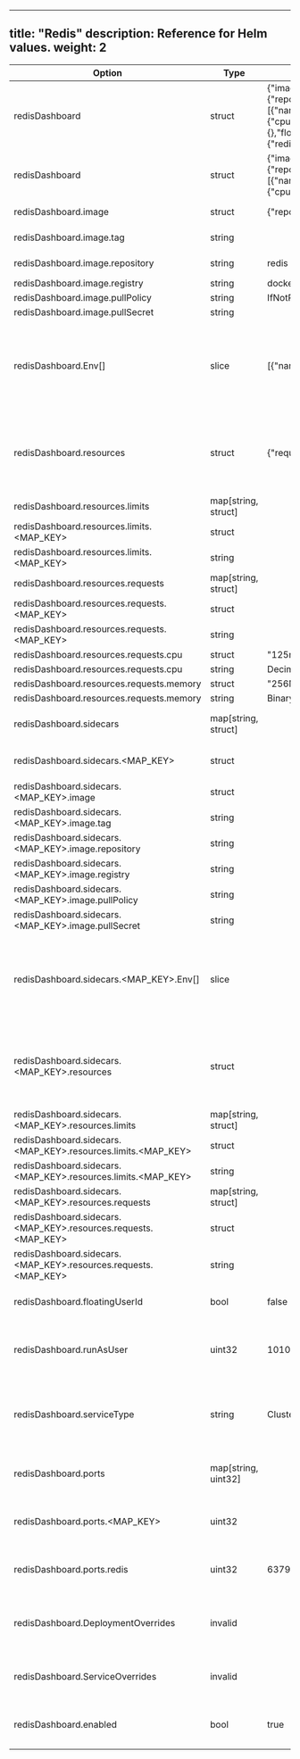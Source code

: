 
---
title: "Redis"
description: Reference for Helm values.
weight: 2
---

|Option|Type|Default Value|Description|
|------|----|-----------|-------------|
|redisDashboard|struct|{"image":{"repository":"redis","registry":"docker.io","pullPolicy":"IfNotPresent"},"env":[{"name":"MASTER","value":"true"}],"resources":{"requests":{"cpu":"125m","memory":"256Mi"}},"sidecars":{},"floatingUserId":false,"runAsUser":10101,"serviceType":"ClusterIP","ports":{"redis":6379},"enabled":true}|Configuration for the redisDashboard deployment.|
|redisDashboard|struct|{"image":{"repository":"redis","registry":"docker.io","pullPolicy":"IfNotPresent"},"env":[{"name":"MASTER","value":"true"}],"resources":{"requests":{"cpu":"125m","memory":"256Mi"}}}||
|redisDashboard.image|struct|{"repository":"redis","registry":"docker.io","pullPolicy":"IfNotPresent"}|Specify the container image|
|redisDashboard.image.tag|string| |Tag for the container.|
|redisDashboard.image.repository|string|redis|Image name (repository).|
|redisDashboard.image.registry|string|docker.io|Image registry.|
|redisDashboard.image.pullPolicy|string|IfNotPresent|Image pull policy.|
|redisDashboard.image.pullSecret|string| |Image pull secret.|
|redisDashboard.Env[]|slice|[{"name":"MASTER","value":"true"}]|Specify environment variables for the container. See the [Kubernetes documentation](https://kubernetes.io/docs/reference/generated/kubernetes-api/v1.20/#envvarsource-v1-core) for specification details.|
|redisDashboard.resources|struct|{"requests":{"cpu":"125m","memory":"256Mi"}}|Specify container resource requirements. See the [Kubernetes documentation](https://kubernetes.io/docs/reference/generated/kubernetes-api/v1.20/#resourcerequirements-v1-core) for specification details.|
|redisDashboard.resources.limits|map[string, struct]| ||
|redisDashboard.resources.limits.<MAP_KEY>|struct| ||
|redisDashboard.resources.limits.<MAP_KEY>|string| ||
|redisDashboard.resources.requests|map[string, struct]| ||
|redisDashboard.resources.requests.<MAP_KEY>|struct| ||
|redisDashboard.resources.requests.<MAP_KEY>|string| ||
|redisDashboard.resources.requests.cpu|struct|"125m"||
|redisDashboard.resources.requests.cpu|string|DecimalSI||
|redisDashboard.resources.requests.memory|struct|"256Mi"||
|redisDashboard.resources.requests.memory|string|BinarySI||
|redisDashboard.sidecars|map[string, struct]| |Configuration for the deployed containers.|
|redisDashboard.sidecars.<MAP_KEY>|struct| |Configuration for the deployed containers.|
|redisDashboard.sidecars.<MAP_KEY>.image|struct| |Specify the container image|
|redisDashboard.sidecars.<MAP_KEY>.image.tag|string| |Tag for the container.|
|redisDashboard.sidecars.<MAP_KEY>.image.repository|string| |Image name (repository).|
|redisDashboard.sidecars.<MAP_KEY>.image.registry|string| |Image registry.|
|redisDashboard.sidecars.<MAP_KEY>.image.pullPolicy|string| |Image pull policy.|
|redisDashboard.sidecars.<MAP_KEY>.image.pullSecret|string| |Image pull secret.|
|redisDashboard.sidecars.<MAP_KEY>.Env[]|slice| |Specify environment variables for the container. See the [Kubernetes documentation](https://kubernetes.io/docs/reference/generated/kubernetes-api/v1.20/#envvarsource-v1-core) for specification details.|
|redisDashboard.sidecars.<MAP_KEY>.resources|struct| |Specify container resource requirements. See the [Kubernetes documentation](https://kubernetes.io/docs/reference/generated/kubernetes-api/v1.20/#resourcerequirements-v1-core) for specification details.|
|redisDashboard.sidecars.<MAP_KEY>.resources.limits|map[string, struct]| ||
|redisDashboard.sidecars.<MAP_KEY>.resources.limits.<MAP_KEY>|struct| ||
|redisDashboard.sidecars.<MAP_KEY>.resources.limits.<MAP_KEY>|string| ||
|redisDashboard.sidecars.<MAP_KEY>.resources.requests|map[string, struct]| ||
|redisDashboard.sidecars.<MAP_KEY>.resources.requests.<MAP_KEY>|struct| ||
|redisDashboard.sidecars.<MAP_KEY>.resources.requests.<MAP_KEY>|string| ||
|redisDashboard.floatingUserId|bool|false|Allow the pod to be assigned a dynamic user ID.|
|redisDashboard.runAsUser|uint32|10101|Static user ID to run the containers as. Unused if floatingUserId is 'true'.|
|redisDashboard.serviceType|string|ClusterIP|Specify the service type. Can be either "ClusterIP", "NodePort", "LoadBalancer", or "ExternalName".|
|redisDashboard.ports|map[string, uint32]| |Specify service ports as a map from port name to port number.|
|redisDashboard.ports.<MAP_KEY>|uint32| |Specify service ports as a map from port name to port number.|
|redisDashboard.ports.redis|uint32|6379|Specify service ports as a map from port name to port number.|
|redisDashboard.DeploymentOverrides|invalid| |Provide arbitrary overrides for the component's [deployment template](https://kubernetes.io/docs/reference/kubernetes-api/workload-resources/deployment-v1/)|
|redisDashboard.ServiceOverrides|invalid| |Provide arbitrary overrides for the component's [service template](https://kubernetes.io/docs/reference/kubernetes-api/service-resources/service-v1/).|
|redisDashboard.enabled|bool|true|Enables or disables creation of the operator deployment/service|

